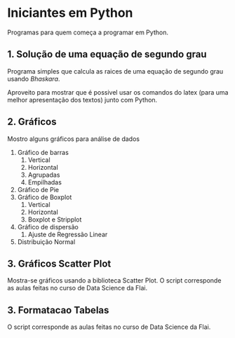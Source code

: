 # Iniciantes em Python
 Programas para quem começa a programar em Python.


## 1. Solução de uma equação de segundo grau

Programa simples que calcula as raices de uma equação de segundo grau usando _Bhaskara_.

Aproveito para mostrar que é possivel usar os comandos do latex (para uma melhor apresentação dos textos) junto com Python.


## 2. Gráficos 

Mostro alguns gráficos para análise de dados

1. Gráfico de barras
   1. Vertical
   2. Horizontal
   3. Agrupadas
   4. Empilhadas
2. Gráfico de Pie
3. Gráfico de Boxplot
   1. Vertical
   2. Horizontal
   3. Boxplot e Stripplot
4. Gráfico de dispersão
   1. Ajuste de Regressão Linear
5. Distribuição Normal

## 3. Gráficos Scatter Plot

Mostra-se gráficos usando a biblioteca Scatter Plot. O script corresponde as aulas feitas no curso de Data Science da Flai.


## 3. Formatacao Tabelas

O script corresponde as aulas feitas no curso de Data Science da Flai.
